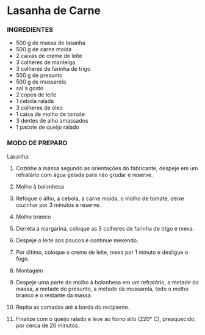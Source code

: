 # Lasanha de Carne
### INGREDIENTES
 - 500 g de massa de lasanha
 - 500 g de carne moída
 - 2 caixas de creme de leite
 - 3 colheres de manteiga
 - 3 colheres de farinha de trigo
 - 500 g de presunto
 - 500 g de mussarela
 - sal a gosto
 - 2 copos de leite
 - 1 cebola ralada
 - 3 colheres de óleo
 - 1 caixa de molho de tomate
 - 3 dentes de alho amassados
 - 1 pacote de queijo ralado

### MODO DE PREPARO
Lasanha:

1. Cozinhe a massa segundo as orientações do fabricante, despeje em um refratário com água gelada para não grudar e reserve.

2. Molho à bolonhesa

3. Refogue o alho, a cebola, a carne moída, o molho de tomate, deixe cozinhar por 3 minutos e reserve.

4. Molho branco

5. Derreta a margarina, coloque as 3 colheres de farinha de trigo e mexa.

6. Despeje o leite aos poucos e continue mexendo.

7. Por último, coloque o creme de leite, mexa por 1 minuto e desligue o fogo.

8. Montagem

9. Despeje uma parte do molho à bolonhesa em um refratário, a metade da massa, a metade do presunto, a metade da mussarela, todo o molho branco e o restante da massa.

10. Repita as camadas até a borda do recipiente.

11. Finalize com o queijo ralado e leve ao forno alto (220° C), preaquecido, por cerca de 20 minutos.